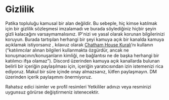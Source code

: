 # Gizlilik

Patika topluluğu kamusal bir alan değildir. Bu sebeple, hiç kimse katılmak için bir gizlilik sözleşmesi imzalamadı ve burada söylediğiniz hiçbir şeyin gizli kalacağını varsaymamalısınız. IP'nizi ve yasal olarak korunan bilgilerinizi koruyun. Burada tartışılan herhangi bir şeyi kamuya açık bir kanalda kamuya açıklamak istiyorsanız , kılavuz olarak [Chatham House Kuralı](https://www.chathamhouse.org/about-us/chatham-house-rule)’nı kullanın (“katılımcılar alınan bilgileri kullanmakta özgürdür, ancak ne konuşmacının/konuşanların kimliği, ne bağlantısı ne de başka herhangi bir katılımcı ifşa olamaz”). Discord üzerinden kamuya açık kanallarda bulunan belirli bir içeriğin paylaşılması için, içeriğin yaratıcısından izin istemenizi rica ediyoruz. Makul bir süre içinde onay almazsanız, lütfen paylaşmayın. DM üzerinden içerik paylaşımını önermiyoruz. 

Rahatsız edici isimler ve profil resimleri  Yetkililer adınızı veya resminizi uygunsuz görürse değiştirmeniz istenecektir.
